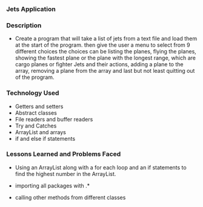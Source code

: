 ### Jets Application ###

### Description ###

* Create a program that will take a list of jets from a text file
 and load them at the start of the program.
 then give the user a menu to select from 9 different choices
 the choices can be listing the planes, flying the planes,
 showing the fastest plane or the plane with the longest range, which are cargo planes or fighter Jets and their actions,    adding a plane  to the array, removing a plane from the array and last but not least quitting out of the program.

### Technology Used ###

* Getters and setters
* Abstract classes
* File readers and buffer readers
* Try and Catches
* ArrayList and arrays
* if and else if statements


### Lessons Learned and Problems Faced ###

* Using an ArrayList along with a for each loop and an if statements to find the highest number in the ArrayList.

* importing all packages with .*
* calling other methods from different classes
